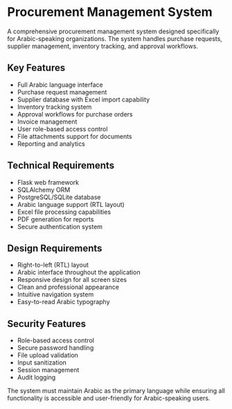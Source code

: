 
# Procurement Management System

A comprehensive procurement management system designed specifically for Arabic-speaking organizations. The system handles purchase requests, supplier management, inventory tracking, and approval workflows.

## Key Features
- Full Arabic language interface
- Purchase request management
- Supplier database with Excel import capability
- Inventory tracking system
- Approval workflows for purchase orders
- Invoice management
- User role-based access control
- File attachments support for documents
- Reporting and analytics

## Technical Requirements
- Flask web framework
- SQLAlchemy ORM
- PostgreSQL/SQLite database
- Arabic language support (RTL layout)
- Excel file processing capabilities
- PDF generation for reports
- Secure authentication system

## Design Requirements
- Right-to-left (RTL) layout
- Arabic interface throughout the application
- Responsive design for all screen sizes
- Clean and professional appearance
- Intuitive navigation system
- Easy-to-read Arabic typography

## Security Features
- Role-based access control
- Secure password handling
- File upload validation
- Input sanitization
- Session management
- Audit logging

The system must maintain Arabic as the primary language while ensuring all functionality is accessible and user-friendly for Arabic-speaking users.
